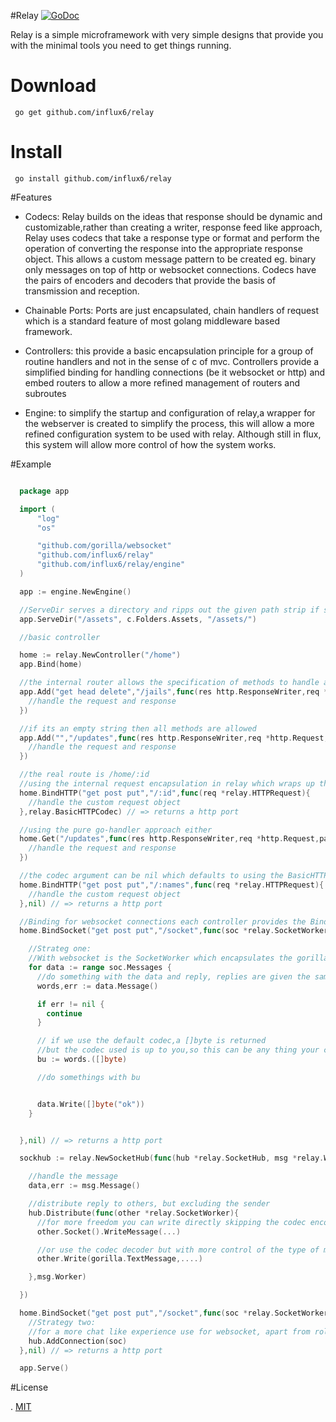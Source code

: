 #Relay
[![GoDoc](http://img.shields.io/badge/go-documentation-blue.svg?style=flat-square)](http://godoc.org/github.com/influx6/relay)

Relay is a simple microframework with very simple designs that provide you with the minimal tools you need to get things running.

# Download

     go get github.com/influx6/relay

# Install

     go install github.com/influx6/relay


#Features

  - Codecs: Relay builds on the ideas that response should be dynamic and customizable,rather than creating a writer, response feed like approach, Relay uses codecs that take a response type or format and perform the operation of converting the response into the appropriate response object. This allows a custom message pattern to be created eg. binary only messages on top of http or websocket connections. Codecs have the pairs of encoders and decoders that provide the basis of transmission and reception.

  - Chainable Ports: Ports are just encapsulated, chain handlers of request which is a standard feature of most golang middleware based framework.

  - Controllers: this provide a basic encapsulation principle for a group of routine handlers and not in the sense of c of mvc. Controllers provide a simplified binding for handling connections (be it websocket or http) and embed routers to allow a more refined management of routers and subroutes

  - Engine: to simplify the startup and configuration of relay,a wrapper for the webserver is created to simplify the process, this will allow a more refined configuration system to be used with relay. Although still in flux, this system will allow more control of how the system works.

#Example

  ```go

    package app

    import (
    	"log"
    	"os"

    	"github.com/gorilla/websocket"
    	"github.com/influx6/relay"
    	"github.com/influx6/relay/engine"
    )

  	app := engine.NewEngine()

    //ServeDir serves a directory and ripps out the given path strip if supplied
  	app.ServeDir("/assets", c.Folders.Assets, "/assets/")

    //basic controller

    home := relay.NewController("/home")
    app.Bind(home)

    //the internal router allows the specification of methods to handle as a list of space seperated values
    app.Add("get head delete","/jails",func(res http.ResponseWriter,req *http.Request,params relay.Collector){
      //handle the request and response
    })

    //if its an empty string then all methods are allowed
    app.Add("","/updates",func(res http.ResponseWriter,req *http.Request,params relay.Collector){
      //handle the request and response
    })

    //the real route is /home/:id
    //using the internal request encapsulation in relay which wraps up the request and response and uses the codecs for writing and reading data
    home.BindHTTP("get post put","/:id",func(req *relay.HTTPRequest){
      //handle the custom request object
    },relay.BasicHTTPCodec) // => returns a http port

    //using the pure go-handler approach either
    home.Get("/updates",func(res http.ResponseWriter,req *http.Request,params relay.Collector){
      //handle the request and response
    })

    //the codec argument can be nil which defaults to using the BasicHTTPCodec as the internal http codec
    home.BindHTTP("get post put","/:names",func(req *relay.HTTPRequest){
      //handle the custom request object
    },nil) // => returns a http port

    //Binding for websocket connections each controller provides the BindSocket and BindSocketFor where each allows a more refined control on arguments.
    home.BindSocket("get post put","/socket",func(soc *relay.SocketWorker){

      //Strateg one:
      //With websocket is the SocketWorker which encapsulates the gorilla.WebSocket object and create a infinite buffer where messages are received until you being handling them by receiving from the message channel where it returns a relay.WebsocketMessage
      for data := range soc.Messages {
        //do something with the data and reply, replies are given the same exact type as the message it recieved,since relay.WebsocketMessage uses the internal or supplied codec, the data can be anything you wish,so a (interface{},error) is returned
        words,err := data.Message()

        if err != nil {
          continue
        }

        // if we use the default codec,a []byte is returned
        //but the codec used is up to you,so this can be any thing your codec returns
        bu := words.([]byte)

        //do somethings with bu


        data.Write([]byte("ok"))
      }


    },nil) // => returns a http port

    sockhub := relay.NewSocketHub(func(hub *relay.SocketHub, msg *relay.WebsocketMessage){

      //handle the message
      data,err := msg.Message()

      //distribute reply to others, but excluding the sender
      hub.Distribute(func(other *relay.SocketWorker){
        //for more freedom you can write directly skipping the codec encoder
        other.Socket().WriteMessage(...)

        //or use the codec decoder but with more control of the type of message we send,morphed and writing by the decoder.
        other.Write(gorilla.TextMessage,....)

      },msg.Worker)

    })

    home.BindSocket("get post put","/socket",func(soc *relay.SocketWorker){
      //Strategy two:
      //for a more chat like experience use for websocket, apart from rolling out your own registration and broadcast units, you can use the relay.SocketHub which takes each socket,registers and automatically receives messages and calls a supplied callback and provides a distribution function that excludes a supplied socket
      hub.AddConnection(soc)
    },nil) // => returns a http port

  	app.Serve()
  ```

#License

  . [MIT]()
